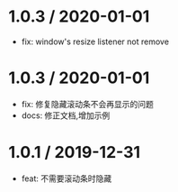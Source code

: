 
1.0.3 / 2020-01-01
==================

  * fix: window's resize listener not remove

1.0.3 / 2020-01-01
==================

  * fix: 修复隐藏滚动条不会再显示的问题
  * docs: 修正文档,增加示例

1.0.1 / 2019-12-31
==================

  * feat: 不需要滚动条时隐藏

